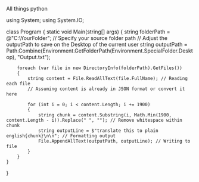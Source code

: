 All things python

using System;
using System.IO;

class Program
{
    static void Main(string[] args)
    {
        string folderPath = @"C:\YourFolder"; // Specify your source folder path
        // Adjust the outputPath to save on the Desktop of the current user
        string outputPath = Path.Combine(Environment.GetFolderPath(Environment.SpecialFolder.Desktop), "Output.txt");

        foreach (var file in new DirectoryInfo(folderPath).GetFiles())
        {
            string content = File.ReadAllText(file.FullName); // Reading each file
            // Assuming content is already in JSON format or convert it here

            for (int i = 0; i < content.Length; i += 1900)
            {
                string chunk = content.Substring(i, Math.Min(1900, content.Length - i)).Replace(" ", ""); // Remove whitespace within chunk
                string outputLine = $"translate this to plain english{chunk}\n\n"; // Formatting output
                File.AppendAllText(outputPath, outputLine); // Writing to file
            }
        }
    }
}

